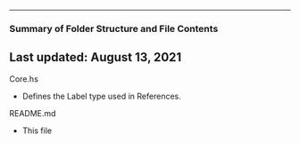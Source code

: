 --------------------------------------------------
### Summary of Folder Structure and File Contents
Last updated: August 13, 2021
--------------------------------------------------

Core.hs
  - Defines the Label type used in References.

README.md
  - This file